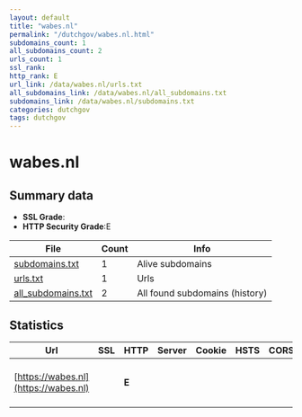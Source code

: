 ```yaml
---
layout: default
title: "wabes.nl"
permalink: "/dutchgov/wabes.nl.html"
subdomains_count: 1
all_subdomains_count: 2
urls_count: 1
ssl_rank: 
http_rank: E
url_link: /data/wabes.nl/urls.txt
all_subdomains_link: /data/wabes.nl/all_subdomains.txt
subdomains_link: /data/wabes.nl/subdomains.txt
categories: dutchgov
tags: dutchgov
---
```



# wabes.nl
## Summary data


 - **SSL Grade**:
 - **HTTP Security Grade**:E


| File       | Count | Info |
|------------|-------|------|
|[subdomains.txt](/DutchGovScope/data/wabes.nl/subdomains.txt)|1|Alive subdomains|
|[urls.txt](/DutchGovScope/data/wabes.nl/urls.txt)|1|Urls|
|[all_subdomains.txt](/DutchGovScope/data/wabes.nl/all_subdomains.txt)|2|All found subdomains (history)|


## Statistics


| Url | SSL | HTTP | Server | Cookie | HSTS | CORS | CTO | CSP | XFO | XXP | RP |FP| Tech |Title |
|--------|-------|-------|------|------|------|------|------|------|------|------|------|------|------|------|
|[https://wabes.nl](https://wabes.nl)| | **E**|| | | | | | | | :white_check_mark: | |Next.js Node.js React Webpack|Wabes|

